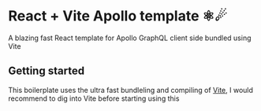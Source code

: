 # React + Vite Apollo template ⚛☄
A blazing fast React template for Apollo GraphQL client side bundled using Vite

## Getting started

This boilerplate uses the ultra fast bundleling and compiling of [Vite](https://github.com/vitejs/vite), I would recommend to dig into Vite before starting using this

